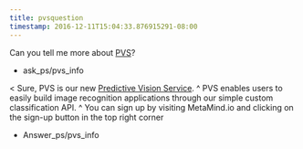 ```yaml
---
title: pvsquestion
timestamp: 2016-12-11T15:04:33.876915291-08:00
---
```


Can you tell me more about [PVS](Product)?
* ask_ps/pvs_info

< Sure, PVS is our new [Predictive Vision Service](Entity#Product).
^ PVS enables users to easily build image recognition applications through our simple custom classification API.
^ You can sign up by visiting MetaMind.io and clicking on the sign-up button in the top right corner
* Answer_ps/pvs_info


